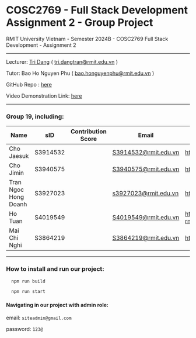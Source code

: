 # COSC2769 - Full Stack Development Assignment 2 - Group Project

RMIT University Vietnam - Semester 2024B - COSC2769 Full Stack Development - Assignment 2
***
Lecturer: [Tri Dang](https://github.com/TriDang) ( tri.dangtran@rmit.edu.vn )

Tutor: Bao Ho Nguyen Phu ( bao.honguyenphu@rmit.edu.vn )

GitHub Repo : [here](https://github.com/tuan-ho-rmit/-cosc2769-asm2)

Video Demonstration Link: [here](https://rmiteduau-my.sharepoint.com/:v:/g/personal/s3940575_rmit_edu_vn/EYJrJiSgAStMqeO0Dqbyxn8BtkJdnhYGfPHuLML8St8-LQ?nav=eyJyZWZlcnJhbEluZm8iOnsicmVmZXJyYWxBcHAiOiJTdHJlYW1XZWJBcHAiLCJyZWZlcnJhbFZpZXciOiJTaGFyZURpYWxvZy1MaW5rIiwicmVmZXJyYWxBcHBQbGF0Zm9ybSI6IldlYiIsInJlZmVycmFsTW9kZSI6InZpZXcifX0%3D&e=PkKR4h)

***

### Group 19, including:

| Name                 | sID      | Contribution Score | Email                | Github                          |
|----------------------|----------|--------------------|----------------------|---------------------------------|
| Cho Jaesuk           | S3914532 |                    | S3914532@rmit.edu.vn | https://github.com/ChoJaesuk    |
| Cho Jimin            | S3940575 |                    | S3940575@rmit.edu.vn | https://github.com/Jimin76      |
| Tran Ngoc Hong Doanh | S3927023 |                    | s3927023@rmit.edu.vn | https://github.com/yoantran     |
| Ho Tuan              | S4019549 |                    | S4019549@rmit.edu.vn | https://github.com/tuan-ho-rmit |
| Mai Chi Nghi         | S3864219 |                    | S3864219@rmit.edu.vn | https://github.com/chinghi      |

***

### How to install and run our project:

```bash
  npm run build
```

```bash
  npm run start
```

#### Navigating in our project with admin role:

email: ```siteadmin@gmail.com```

password: ```123@```